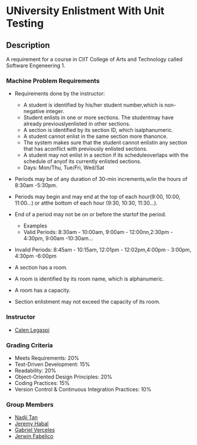 # UNiversity Enlistment With Unit Testing

## Description

A requirement for a course in CIIT College of Arts and Technology called Software Engeneering 1.

### Machine Problem Requirements

- Requirements done by the instructor:

  - A student is identified by his/her student number,which is non-negative integer.
  - Student enlists in one or more sections. The studentmay have already previouslyenlisted in other sections.
  - A section is identified by its section ID, which isalphanumeric.
  - A student cannot enlist in the same section more thanonce.
  - The system makes sure that the student cannot enlistin any section that has aconflict with previously enlisted sections.
  - A student may not enlist in a section if its scheduleoverlaps with the schedule of anyof its currently enlisted sections.
  - Days: Mon/Thu, Tue/Fri, Wed/Sat

- Periods may be of any duration of 30-min increments,w/in the hours of 8:30am -5:30pm.
- Periods may begin and may end at the top of each hour(9:00, 10:00, 11:00...) or atthe bottom of each hour (9:30, 10:30, 11:30...).
- End of a period may not be on or before the startof the period.
  - Examples
  - Valid Periods: 8:30am - 10:00am, 9:00am - 12:00nn,2:30pm - 4:30pm, 9:00am -10:30am...
- Invalid Periods: 8:45am - 10:15am, 12:01pm - 12:02pm,4:00pm - 3:00pm, 4:30pm -6:00pm
- A section has a room.
- A room is identified by its room name, which is alphanumeric.
- A room has a capacity.
- Section enlistment may not exceed the capacity of its room.

### Instructor

- [Calen Legaspi](https://github.com/calen-legaspi)

### Grading Criteria

- Meets Requirements: 20%
- Test-Driven Development: 15%
- Readability: 20%
- Object-Oriented Design Principles: 20%
- Coding Practices: 15%
- Version Control & Continuous Integration Practices: 10%

### Group Members

- [Nadji Tan](https://github.com/Kapatid)
- [Jeremy Habal](https://github.com/J-Habal)
- [Gabriel Verceles](https://github.com/Koruuin)
- [Jerwin Fabelico](https://github.com/Omni-ssiah)
